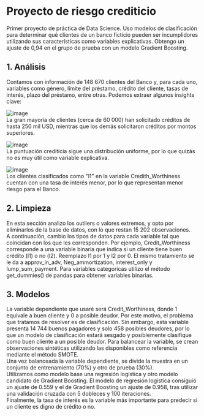 # Proyecto de riesgo crediticio
Primer proyecto de práctica de Data Science. Uso modelos de clasificación para determinar qué clientes de un banco ficticio pueden ser incumplidores utilizando sus características como variables explicativas. Obtengo un ajuste de 0,94 en el grupo de prueba con un modelo Gradient Boosting.
 ## 1. Análisis
 Contamos con información de 148 670 clientes del Banco y, para cada uno, variables como género, límite del préstamo, crédito del cliente, tasas de interés, plazo del préstamo, entre otras. Podemos extraer algunos insights clave:
 
![image](https://github.com/RodrigoCandelaApaza/Proyecto-de-riesgo-crediticio/assets/58021217/b24e0028-ae88-4d73-b4f9-69a07ade845e) \
La gran mayoría de clientes (cerca de 60 000) han solicitado créditos de hasta 250 mil USD, mientras que los demás solicitaron créditos por montos superiores. 

![image](https://github.com/RodrigoCandelaApaza/Proyecto-de-riesgo-crediticio/assets/58021217/e6684b8e-53df-45c0-8d8b-474115c4c89f) \
La puntuación crediticia sigue una distribución uniforme, por lo que quizás no es muy útil como variable explicativa.

![image](https://github.com/RodrigoCandelaApaza/Proyecto-de-riesgo-crediticio/assets/58021217/b5465e80-17ca-4d7e-817d-ee70c65e2322) \
Los clientes clasificados como "l1" en la variable Credith_Worthiness cuentan con una tasa de interés menor, por lo que representan menor riesgo para el Banco.
 ## 2. Limpieza
 En esta sección analizo los outliers o valores extremos, y opto por eliminarlos de la base de datos, con lo que restan 15 202 observaciones. \
 A continuación, cambio los tipos de datos para cada variable tal que coincidan con los que les corresponden. Por ejemplo, Credit_Worthiness corresponde a una variable binaria que indica si un cliente tiene buen crédito  (l1) o no (l2). Reemplazo l1 por 1 y l2 por 0. El mismo tratamiento se le da a approv_in_adv, Neg_ammortization, interest_only y lump_sum_payment. Para variables categoricas utilizo el método get_dummies() de pandas para obtener variables binarias.
 ## 3. Modelos 
 La variable dependiente que usaré será Credit_Worthiness, donde 1 equivale a buen cliente y 0 a posible deudor. Por este motivo, el problema que tratamos de resolver es de clasificación. Sin embargo, esta variable presenta 14 744 buenos pagadores y solo 458 posibles deudores, por lo que un modelo de clasificación estará sesgado y posiblemente clasifique como buen cliente a un posible deudor. Para balancear la variable, se crean observaciones sintéticas utilizando las disponibles como referencia mediante el método SMOTE. \
 Una vez balanceada la variable dependiente, se divide la muestra en un conjunto de entrenamiento (70%) y otro de prueba (30%).\
 Utilizamos como modelo base una regresión logística y otro modelo candidato de Gradient Boosting. El modelo de regresión logística consiguió un ajuste de 0.559 y el de Gradient Boosting un ajuste de 0.958, tras utilizar una validación cruzada con 5 dobleces y 100 iteraciones. \
 Finalmente, la tasa de interés es la variable más importante para predecir si un cliente es digno de crédito o no.
